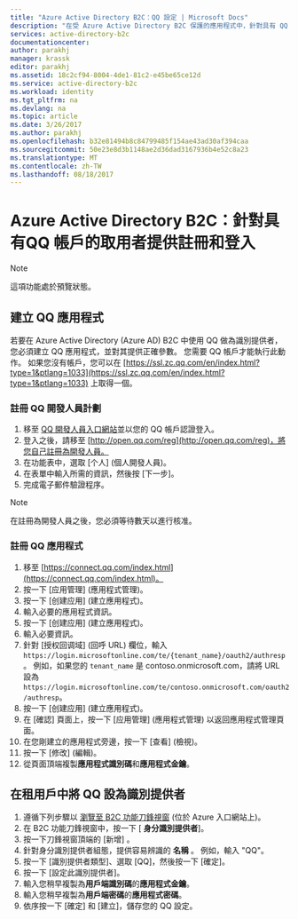 ```yaml
---
title: "Azure Active Directory B2C：QQ 設定 | Microsoft Docs"
description: "在受 Azure Active Directory B2C 保護的應用程式中，針對具有 QQ 帳戶的取用者提供註冊和登入。"
services: active-directory-b2c
documentationcenter: 
author: parakhj
manager: krassk
editor: parakhj
ms.assetid: 18c2cf94-8004-4de1-81c2-e45be65ce12d
ms.service: active-directory-b2c
ms.workload: identity
ms.tgt_pltfrm: na
ms.devlang: na
ms.topic: article
ms.date: 3/26/2017
ms.author: parakhj
ms.openlocfilehash: b32e81494b8c84799485f154ae43ad30af394caa
ms.sourcegitcommit: 50e23e8d3b1148ae2d36dad3167936b4e52c8a23
ms.translationtype: MT
ms.contentlocale: zh-TW
ms.lasthandoff: 08/18/2017
---
```

# <a name="azure-active-directory-b2c-provide-sign-up-and-sign-in-to-consumers-with-qq-accounts"></a>Azure Active Directory B2C：針對具有QQ 帳戶的取用者提供註冊和登入

> [!NOTE]
> 這項功能處於預覽狀態。
> 

## <a name="create-a-qq-application"></a>建立 QQ 應用程式

若要在 Azure Active Directory (Azure AD) B2C 中使用 QQ 做為識別提供者，您必須建立 QQ 應用程式，並對其提供正確參數。 您需要 QQ 帳戶才能執行此動作。 如果您沒有帳戶，您可以在 [https://ssl.zc.qq.com/en/index.html?type=1&ptlang=1033](https://ssl.zc.qq.com/en/index.html?type=1&ptlang=1033) 上取得一個。

### <a name="register-for-the-qq-developer-program"></a>註冊 QQ 開發人員計劃

1. 移至 [QQ 開發人員入口網站](http://open.qq.com)並以您的 QQ 帳戶認證登入。
2. 登入之後，請移至 [http://open.qq.com/reg](http://open.qq.com/reg)，將您自己註冊為開發人員。
3. 在功能表中，選取 [个人] \(個人開發人員)。
4. 在表單中輸入所需的資訊，然後按 [下一步]。
5. 完成電子郵件驗證程序。

> [!NOTE]
> 在註冊為開發人員之後，您必須等待數天以進行核准。 

### <a name="register-a-qq-application"></a>註冊 QQ 應用程式

1. 移至 [https://connect.qq.com/index.html](https://connect.qq.com/index.html)。
2. 按一下 [应用管理] \(應用程式管理)。
3. 按一下 [创建应用] \(建立應用程式)。
4. 輸入必要的應用程式資訊。
5. 按一下 [创建应用] \(建立應用程式)。
6. 輸入必要資訊。
7. 針對 [授权回调域] \(回呼 URL) 欄位，輸入 `https://login.microsoftonline.com/te/{tenant_name}/oauth2/authresp`。 例如，如果您的 `tenant_name` 是 contoso.onmicrosoft.com，請將 URL 設為 `https://login.microsoftonline.com/te/contoso.onmicrosoft.com/oauth2/authresp`。
8. 按一下 [创建应用] \(建立應用程式)。
9. 在 [確認] 頁面上，按一下 [应用管理] \(應用程式管理) 以返回應用程式管理頁面。
10. 在您剛建立的應用程式旁邊，按一下 [查看] \(檢視)。
11. 按一下 [修改] \(編輯)。
12. 從頁面頂端複製**應用程式識別碼**和**應用程式金鑰**。

## <a name="configure-qq-as-an-identity-provider-in-your-tenant"></a>在租用戶中將 QQ 設為識別提供者
1. 遵循下列步驟以 [瀏覽至 B2C 功能刀鋒視窗](active-directory-b2c-app-registration.md#navigate-to-b2c-settings) (位於 Azure 入口網站上)。
2. 在 B2C 功能刀鋒視窗中，按一下 [ **身分識別提供者**]。
3. 按一下刀鋒視窗頂端的 [新增]  。
4. 針對身分識別提供者組態，提供容易辨識的 **名稱** 。 例如，輸入 "QQ"。
5. 按一下 [識別提供者類型]、選取 [QQ]，然後按一下 [確定]。
6. 按一下 [設定此識別提供者]。
7. 輸入您稍早複製為**用戶端識別碼**的**應用程式金鑰**。
8. 輸入您稍早複製為**用戶端密碼**的**應用程式密碼**。
9. 依序按一下 [確定] 和 [建立]，儲存您的 QQ 設定。

